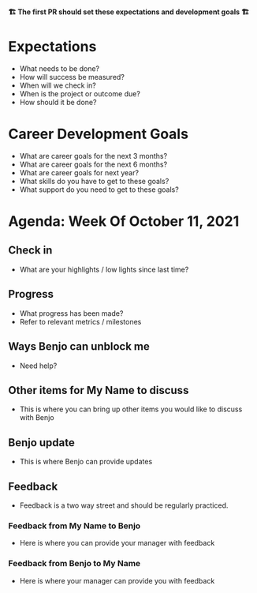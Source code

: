 **🏗️ The first PR should set these expectations and development goals 🏗️**

# Expectations

* What needs to be done?
* How will success be measured?
* When will we check in?
* When is the project or outcome due?
* How should it be done?

# Career Development Goals

* What are career goals for the next 3 months?
* What are career goals for the next 6 months?
* What are career goals for next year?
* What skills do you have to get to these goals?
* What support do you need to get to these goals?

# Agenda: Week Of October 11, 2021

## Check in

* What are your highlights / low lights since last time?

## Progress

* What progress has been made?  
* Refer to relevant metrics / milestones

## Ways Benjo can unblock me

* Need help?

## Other items for My Name to discuss

* This is where you can bring up other items you would like to discuss with Benjo

## Benjo update

* This is where Benjo can provide updates

## Feedback

* Feedback is a two way street and should be regularly practiced.

### Feedback from My Name to Benjo

* Here is where you can provide your manager with feedback

### Feedback from Benjo to My Name

* Here is where your manager can provide you with feedback